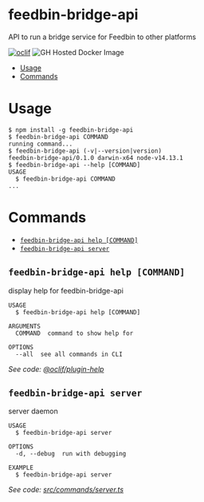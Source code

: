 feedbin-bridge-api
==================

API to run a bridge service for Feedbin to other platforms

[![oclif](https://img.shields.io/badge/cli-oclif-brightgreen.svg)](https://oclif.io)
![GH Hosted Docker Image](https://github.com/mjohnsey/feedbin-bridge-api/workflows/Docker%20Image%20CI/badge.svg)

<!-- toc -->
* [Usage](#usage)
* [Commands](#commands)
<!-- tocstop -->
# Usage
<!-- usage -->
```sh-session
$ npm install -g feedbin-bridge-api
$ feedbin-bridge-api COMMAND
running command...
$ feedbin-bridge-api (-v|--version|version)
feedbin-bridge-api/0.1.0 darwin-x64 node-v14.13.1
$ feedbin-bridge-api --help [COMMAND]
USAGE
  $ feedbin-bridge-api COMMAND
...
```
<!-- usagestop -->
# Commands
<!-- commands -->
* [`feedbin-bridge-api help [COMMAND]`](#feedbin-bridge-api-help-command)
* [`feedbin-bridge-api server`](#feedbin-bridge-api-server)

## `feedbin-bridge-api help [COMMAND]`

display help for feedbin-bridge-api

```
USAGE
  $ feedbin-bridge-api help [COMMAND]

ARGUMENTS
  COMMAND  command to show help for

OPTIONS
  --all  see all commands in CLI
```

_See code: [@oclif/plugin-help](https://github.com/oclif/plugin-help/blob/v3.1.0/src/commands/help.ts)_

## `feedbin-bridge-api server`

server daemon

```
USAGE
  $ feedbin-bridge-api server

OPTIONS
  -d, --debug  run with debugging

EXAMPLE
  $ feedbin-bridge-api server
```

_See code: [src/commands/server.ts](https://github.com/mjohnsey/feedbin-bridge-api/blob/v0.1.0/src/commands/server.ts)_
<!-- commandsstop -->
